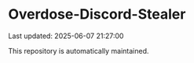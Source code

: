 # Overdose-Discord-Stealer

Last updated: 2025-06-07 21:27:00

This repository is automatically maintained.

